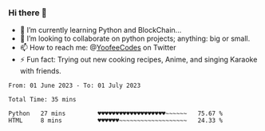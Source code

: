 ### Hi there 👋

<!--
**Sara-Pak/Sara-Pak** is a ✨ _special_ ✨ repository because its `README.md` (this file) appears on your GitHub profile.

Here are some ideas to get you started:
- 🤔 I’m looking for help with ...
- 💬 Ask me about ...
- 😄 Pronouns: ...


- 🔭 I’m currently working on getting certified in Google's IT Automation with Python and doing #100daysofcode in Python. 
-->
- 🌱 I’m currently learning Python and BlockChain...
- 👯 I’m looking to collaborate on python projects; anything: big or small.
- 📫 How to reach me: @[YoofeeCodes](https://twitter.com/YoofeeCodes) on Twitter
- ⚡ Fun fact: Trying out new cooking recipes, Anime, and singing Karaoke with friends.


<!--START_SECTION:waka-->

```text
From: 01 June 2023 - To: 01 July 2023

Total Time: 35 mins

Python   27 mins         ♥♥♥♥♥♥♥♥♥♥♥♥♥♥♥♥♥♥♥~~~~~~   75.67 %
HTML     8 mins          ♥♥♥♥♥♥~~~~~~~~~~~~~~~~~~~   24.33 %
```

<!--END_SECTION:waka-->
